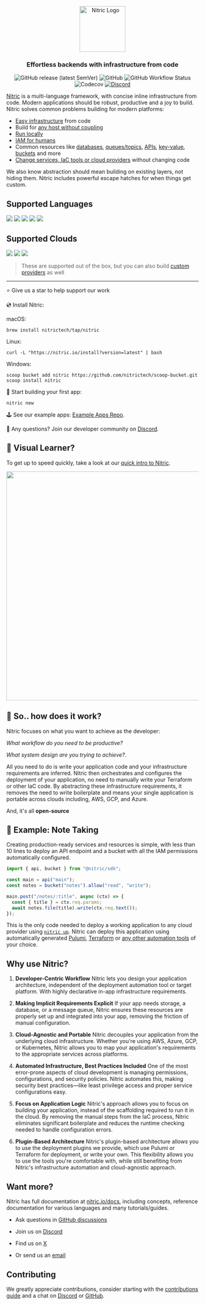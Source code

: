 <p align="center">
  <a href="https://nitric.io">
    <img src="docs/assets/nitric-logo.svg" width="120" alt="Nitric Logo"/>
  </a>
</p>

<h3 align="center">Effortless backends with infrastructure from code</h3>

<p align="center">
  <img alt="GitHub release (latest SemVer)" src="https://img.shields.io/github/v/release/nitrictech/nitric?style=for-the-badge">
  <img alt="GitHub" src="https://img.shields.io/github/license/nitrictech/nitric?style=for-the-badge">
  <img alt="GitHub Workflow Status" src="https://img.shields.io/github/actions/workflow/status/nitrictech/nitric/test.yaml?branch=develop&style=for-the-badge">
  <img alt="Codecov" src="https://img.shields.io/codecov/c/github/nitrictech/nitric?style=for-the-badge">
  <a href="https://discord.gg/Webemece5C"><img alt="Discord" src="https://img.shields.io/discord/955259353043173427?label=discord&style=for-the-badge"></a>
</p>

[Nitric](https://nitric.io) is a multi-language framework, with concise inline infrastructure from code. Modern applications should be robust, productive and a joy to build. Nitric solves common problems building for modern platforms:

- [Easy infrastructure](https://nitric.io/docs/concepts/introduction#infrastructure-from-code-if-c) from code
- Build for [any host without coupling](https://nitric.io/docs/reference/providers)
- [Run locally](https://nitric.io/docs/getting-started/local-dashboard)
- [IAM for humans](https://nitric.io/docs/concepts/access-control)
- Common resources like [databases](https://nitric.io/docs/sql), [queues/topics](https://nitric.io/docs/messaging), [APIs](https://nitric.io/docs/apis), [key-value](https://nitric.io/docs/keyvalue), [buckets](https://nitric.io/docs/storage) and more
- [Change services, IaC tools or cloud providers](https://nitric.io/docs/reference/providers) without changing code

We also know abstraction should mean building on existing layers, not hiding them. Nitric includes powerful escape hatches for when things get custom.

## Supported Languages

<p>
  <a href="https://github.com/nitrictech/node-sdk"><img src="https://skillicons.dev/icons?i=js"/></a>
  <a href="https://github.com/nitrictech/node-sdk"><img src="https://skillicons.dev/icons?i=ts"/></a>
  <a href="https://github.com/nitrictech/python-sdk"><img src="https://skillicons.dev/icons?i=py"/></a>
  <a href="https://github.com/nitrictech/go-sdk"><img src="https://skillicons.dev/icons?i=go"/></a>
  <a href="https://github.com/nitrictech/dart-sdk"><img src="https://skillicons.dev/icons?i=dart"/></a>
</p>

## Supported Clouds

<p>
  <a href="./cloud/aws"><img src="https://skillicons.dev/icons?i=aws"/></a>
  <a href="./cloud/gcp"><img src="https://skillicons.dev/icons?i=gcp"/></a>
  <a href="./cloud/azure"><img src="https://skillicons.dev/icons?i=azure"/></a>
</p>

> These are supported out of the box, but you can also build [custom providers](https://nitric.io/docs/reference/providers/custom/building-custom-provider) as well

---

⭐ Give us a star to help support our work

💿 Install Nitric:

macOS:

```
brew install nitrictech/tap/nitric
```

Linux:

```
curl -L "https://nitric.io/install?version=latest" | bash
```

Windows:

```
scoop bucket add nitric https://github.com/nitrictech/scoop-bucket.git
scoop install nitric
```

🚀 Start building your first app:

```
nitric new
```

🕹 See our example apps: [Example Apps Repo](https://github.com/nitrictech/examples).

👋 Any questions? Join our developer community on [Discord](https://nitric.io/chat).

## 🍿 Visual Learner?

To get up to speed quickly, take a look at our [quick intro to Nitric](https://www.youtube.com/watch?v=Hljs7Ei9SIs).

<a href="https://www.youtube.com/watch?v=Hljs7Ei9SIs"><img width="600px" src="https://img.youtube.com/vi/Hljs7Ei9SIs/maxresdefault.jpg
"/></a>

## 🤷 So.. how does it work?

Nitric focuses on what you want to achieve as the developer:

_What workflow do you need to be productive?_

_What system design are you trying to achieve?_.

All you need to do is write your application code and your infrastructure requirements are inferred. Nitric then orchestrates and configures the deployment of your application, no need to manually write your Terraform or other IaC code. By abstracting these infrastructure requirements, it removes the need to write boilerplate and means your single application is portable across clouds including, AWS, GCP, and Azure.

And, it's all **open-source**

## 📝 Example: Note Taking

Creating production-ready services and resources is simple, with less than 10 lines to deploy an API endpoint and a bucket with all the IAM permissions automatically configured.

```javascript
import { api, bucket } from "@nitric/sdk";

const main = api("main");
const notes = bucket("notes").allow("read", "write");

main.post("/notes/:title", async (ctx) => {
  const { title } = ctx.req.params;
  await notes.file(title).write(ctx.req.text());
});
```

This is the only code needed to deploy a working application to any cloud provider using [`nitric up`](https://nitric.io/docs/getting-started/deployment). Nitric can deploy this application using automatically generated [Pulumi](https://nitric.io/docs/reference/providers/pulumi), [Terraform](https://nitric.io/docs/reference/providers/terraform) or [any other automation tools](https://nitric.io/docs/reference/providers/custom/building-custom-provider) of your choice.

## Why use Nitric?

1. **Developer-Centric Workflow** Nitric lets you design your application architecture, independent of the deployment automation tool or target platform. With highly declarative in-app infrastructure requirements.

2. **Making Implicit Requirements Explicit** If your app needs storage, a database, or a message queue, Nitric ensures these resources are properly set up and integrated into your app, removing the friction of manual configuration.

3. **Cloud-Agnostic and Portable** Nitric decouples your application from the underlying cloud infrastructure. Whether you're using AWS, Azure, GCP, or Kubernetes, Nitric allows you to map your application's requirements to the appropriate services across platforms.

4. **Automated Infrastructure, Best Practices Included** One of the most error-prone aspects of cloud development is managing permissions, configurations, and security policies. Nitric automates this, making security best practices—like least privilege access and proper service configurations easy.

5. **Focus on Application Logic** Nitric's approach allows you to focus on building your application, instead of the scaffolding required to run it in the cloud. By removing the manual steps from the IaC process, Nitric eliminates significant boilerplate and reduces the runtime checking needed to handle configuration errors.

6. **Plugin-Based Architecture** Nitric's plugin-based architecture allows you to use the deployment plugins we provide, which use Pulumi or Terraform for deployment, or write your own. This flexibility allows you to use the tools you're comfortable with, while still benefiting from Nitric's infrastructure automation and cloud-agnostic approach.

## Want more?

Nitric has full documentation at [nitric.io/docs](https://nitric.io/docs), including concepts, reference documentation for various languages and many tutorials/guides.

- Ask questions in [GitHub discussions](https://github.com/nitrictech/nitric/discussions)

- Join us on [Discord](https://nitric.io/chat)

- Find us on [X](https://twitter.com/nitric_io)

- Or send us an [email](mailto:maintainers@nitric.io)

## Contributing

We greatly appreciate contributions, consider starting with the [contributions guide](./CONTRIBUTING.md) and a chat on [Discord](https://nitric.io/chat) or [GitHub](https://github.com/nitrictech/nitric/discussions).
